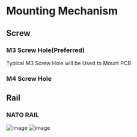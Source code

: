 # Mounting Mechanism
##  Screw 
### M3 Screw Hole(Preferred)
Typical M3 Screw Hole will be Used to Mount PCB 
### M4 Screw Hole

## Rail
### NATO RAIL
![image](https://user-images.githubusercontent.com/45313904/168463089-d5f307d2-d27d-439b-b341-8efb080c1d6b.png)
![image](https://user-images.githubusercontent.com/45313904/168463098-953fad9d-74d8-417f-b251-67ea01c4d2da.png)
